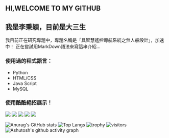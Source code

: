## HI,WELCOME TO MY GITHUB
## 我是李秉穎，目前是大三生
我目前正在研究專題中，專題名稱是「具智慧遙控導航系統之無人船設計」，加速中！
正在嘗試用MarkDown語法來寫這串介紹...

### 使用過的程式語言：
- Python
- HTML/CSS
- Java Script
- MySQL
### 使用酷酷絕招展示！
<img src="https://img.shields.io/badge/-Python-3776AB?style=flat-square&logo=python&logoColor=white" />
<img src="https://img.shields.io/badge/-HTML5-E34F26?style=flat-square&logo=html5&logoColor=white" /> 
<img src="https://img.shields.io/badge/-CSS3-1572B6?style=flat-square&logo=css3" /> 
<img src="https://img.shields.io/badge/-JavaScript-oringe?style=flat-square&logo=javascript" />
<img src="https://img.shields.io/badge/-MySQL-4479A1?style=flat-square&logo=mysql&logoColor=white" />


![Anurag's GitHub stats](https://github-readme-stats.vercel.app/api?username=hank921109)
![Top Langs](https://github-readme-stats.vercel.app/api/top-langs/?username=hank921109)
![trophy](https://github-profile-trophy.vercel.app/?username=hank921109)
![visitors](https://visitor-badge.glitch.me/badge?page_id=hank921109&left_color=green&right_color=red)
![Ashutosh's github activity graph](https://github-readme-activity-graph.vercel.app/graph?username=hank921109)
